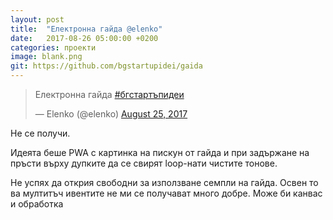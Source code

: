 ```yaml
---
layout: post
title:  "Електронна гайда @elenko"
date:   2017-08-26 05:00:00 +0200
categories: проекти
image: blank.png
git: https://github.com/bgstartupidei/gaida
---
```


<blockquote class="twitter-tweet" data-lang="en"><p lang="uk" dir="ltr">Електронна гайда <a href="https://twitter.com/hashtag/%D0%B1%D0%B3%D1%81%D1%82%D0%B0%D1%80%D1%82%D1%8A%D0%BF%D0%B8%D0%B4%D0%B5%D0%B8?src=hash">#бгстартъпидеи</a></p>&mdash; Elenko (@elenko) <a href="https://twitter.com/elenko/status/901117638906130433">August 25, 2017</a></blockquote>
<script async src="//platform.twitter.com/widgets.js" charset="utf-8"></script>

Не се получи.

Идеята беше PWA с картинка на пискун от гайда и при задържане на пръсти върху дупките да се свирят loop-нати чистите тонове.

Не успях да открия свободни за използване семпли на гайда.
Освен то ва мултитъч ивентите не ми се получават много добре.
Може би канвас и обработка